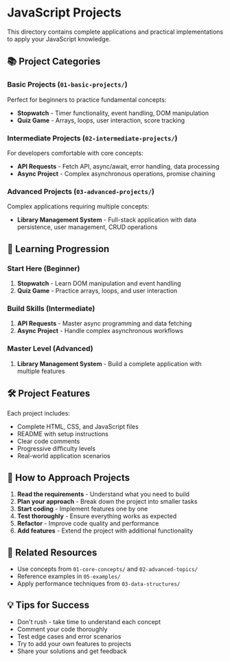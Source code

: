 # JavaScript Projects

This directory contains complete applications and practical implementations to apply your JavaScript knowledge.

## 📚 Project Categories

### Basic Projects (`01-basic-projects/`)

Perfect for beginners to practice fundamental concepts:

- **Stopwatch** - Timer functionality, event handling, DOM manipulation
- **Quiz Game** - Arrays, loops, user interaction, score tracking

### Intermediate Projects (`02-intermediate-projects/`)

For developers comfortable with core concepts:

- **API Requests** - Fetch API, async/await, error handling, data processing
- **Async Project** - Complex asynchronous operations, promise chaining

### Advanced Projects (`03-advanced-projects/`)

Complex applications requiring multiple concepts:

- **Library Management System** - Full-stack application with data persistence, user management, CRUD operations

## 🎯 Learning Progression

### Start Here (Beginner)

1. **Stopwatch** - Learn DOM manipulation and event handling
2. **Quiz Game** - Practice arrays, loops, and user interaction

### Build Skills (Intermediate)

1. **API Requests** - Master async programming and data fetching
2. **Async Project** - Handle complex asynchronous workflows

### Master Level (Advanced)

1. **Library Management System** - Build a complete application with multiple features

## 🛠️ Project Features

Each project includes:

- Complete HTML, CSS, and JavaScript files
- README with setup instructions
- Clear code comments
- Progressive difficulty levels
- Real-world application scenarios

## 📖 How to Approach Projects

1. **Read the requirements** - Understand what you need to build
2. **Plan your approach** - Break down the project into smaller tasks
3. **Start coding** - Implement features one by one
4. **Test thoroughly** - Ensure everything works as expected
5. **Refactor** - Improve code quality and performance
6. **Add features** - Extend the project with additional functionality

## 🔗 Related Resources

- Use concepts from `01-core-concepts/` and `02-advanced-topics/`
- Reference examples in `05-examples/`
- Apply performance techniques from `03-data-structures/`

## 💡 Tips for Success

- Don't rush - take time to understand each concept
- Comment your code thoroughly
- Test edge cases and error scenarios
- Try to add your own features to projects
- Share your solutions and get feedback
